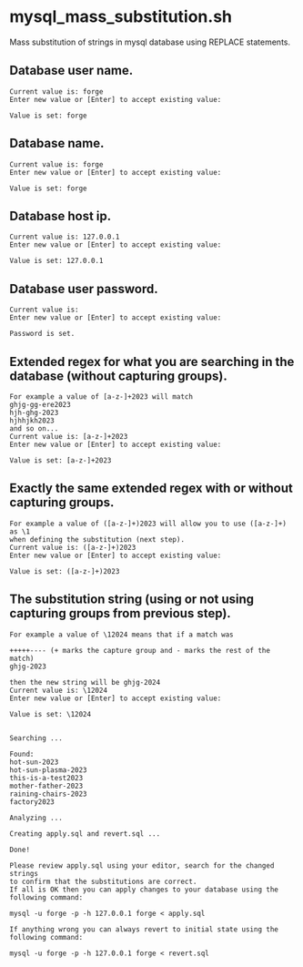 # mysql_mass_substitution.sh

Mass substitution of strings in mysql database using REPLACE statements.

## Database user name.

    Current value is: forge
    Enter new value or [Enter] to accept existing value:

    Value is set: forge

## Database name.

    Current value is: forge
    Enter new value or [Enter] to accept existing value:

    Value is set: forge

## Database host ip.

    Current value is: 127.0.0.1
    Enter new value or [Enter] to accept existing value:

    Value is set: 127.0.0.1

## Database user password.

    Current value is:
    Enter new value or [Enter] to accept existing value:

    Password is set.

## Extended regex for what you are searching in the database (without capturing groups).

    For example a value of [a-z-]+2023 will match
    ghjg-gg-ere2023
    hjh-ghg-2023
    hjhhjkh2023
    and so on...
    Current value is: [a-z-]+2023
    Enter new value or [Enter] to accept existing value:

    Value is set: [a-z-]+2023

## Exactly the same extended regex with or without capturing groups.

    For example a value of ([a-z-]+)2023 will allow you to use ([a-z-]+) as \1
    when defining the substitution (next step).
    Current value is: ([a-z-]+)2023
    Enter new value or [Enter] to accept existing value:

    Value is set: ([a-z-]+)2023

## The substitution string (using or not using capturing groups from previous step).

    For example a value of \12024 means that if a match was

    +++++---- (+ marks the capture group and - marks the rest of the match)
    ghjg-2023

    then the new string will be ghjg-2024
    Current value is: \12024
    Enter new value or [Enter] to accept existing value:

    Value is set: \12024


    Searching ...

    Found:
    hot-sun-2023
    hot-sun-plasma-2023
    this-is-a-test2023
    mother-father-2023
    raining-chairs-2023
    factory2023

    Analyzing ...

    Creating apply.sql and revert.sql ...

    Done!

    Please review apply.sql using your editor, search for the changed strings
    to confirm that the substitutions are correct.
    If all is OK then you can apply changes to your database using the following command:

    mysql -u forge -p -h 127.0.0.1 forge < apply.sql

    If anything wrong you can always revert to initial state using the following command:

    mysql -u forge -p -h 127.0.0.1 forge < revert.sql
